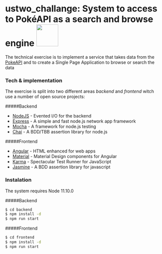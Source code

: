 
# ustwo_challange: System to access to PokéAPI as a search and browse engine <img src='https://veekun.com/dex/media/pokemon/global-link/25.png' height=70px/>


The technical exercise is to implement a service that takes data from the [PokeAPI] and to create a Single Page Application to browse or search the data


### Tech & implementation

The exercise is split into two different areas *backend* and *frontend* witch use a number of open source projects:

#####Backend 
* [NodeJS] - Evented I/O for the backend
* [Express] - A simple and fast node.js network app framework
* [Mocha] - A framework for node.js testing
* [Chai] - A BDD/TBB assertion library for node.js

#####Frontend 
* [Angular] - HTML enhanced for web apps
* [Material] - Material Design components for Angular
* [Karma] - Spectacular Test Runner for JavaScript
* [Jasmine] - A BDD assertion library for javascript


### Instalation

The system requires Node 11.10.0

#####Backend 
```sh
$ cd backend
$ npm install -d
$ npm run start
```


#####Frontend
```sh
$ cd frontend
$ npm install -d
$ npm run start
```

[PokeAPI]: 'https://pokeapi.co' 
[NodeJS]: 'https://nodejs.org/'
[Express]: 'https://expressjs.com/'
[Mocha]: 'https://mochajs.org/'
[Chai]: 'https://www.chaijs.com/'

[Angular]: 'https://angular.io/'
[Material]: 'https://material.angular.io/'
[Karma]: 'https://karma-runner.github.io/latest/index.html'
[Jasmine]: 'https://jasmine.github.io/'
